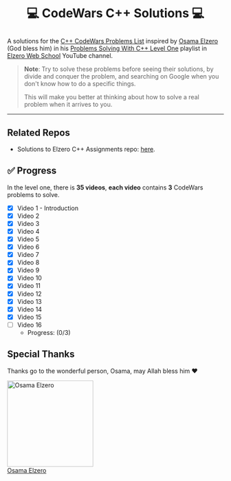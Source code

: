 # <p align="center"> 💻 CodeWars C++ Solutions 💻 </p>

<!-- ![Elzero Web School C++ Assignments Banner](https://github.com/iTzVoko/elzero-cpp-assignments/assets/70109144/1f22f63f-995b-491d-868d-89d415717dbb) -->

A solutions for the [C++ CodeWars Problems List](https://elzero.org/problems-solving-level-one/) inspired by [Osama Elzero](https://www.facebook.com/OsElzero/) (God bless him) in his [Problems Solving With C++ Level One](https://www.youtube.com/playlist?list=PLDoPjvoNmBAyX4CCOP--TR36SfD5g7gru) playlist in [Elzero Web School](https://www.youtube.com/@ElzeroWebSchool) YouTube channel.

> **Note**:
> Try to solve these problems before seeing their solutions, by divide and conquer the problem, and searching on Google when you don't know how to do a specific things.
>
> This will make you better at thinking about how to solve a real problem when it arrives to you.

---

## Related Repos

- Solutions to Elzero C++ Assignments repo: [here](https://github.com/iTzVoko/elzero-cpp-assignments).

## ✅ Progress

In the level one, there is **35 videos**, **each video** contains **3** CodeWars problems to solve.

- [x] Video 1 - Introduction
- [x] Video 2
- [x] Video 3
- [x] Video 4
- [x] Video 5
- [x] Video 6
- [x] Video 7
- [x] Video 8
- [x] Video 9
- [x] Video 10
- [x] Video 11
- [x] Video 12
- [x] Video 13
- [x] Video 14
- [x] Video 15
- [ ] Video 16
  - Progress: (0/3)

## Special Thanks

Thanks go to the wonderful person, Osama, may Allah bless him ❤️

<a href="https://github.com/OsamaElzero">
  <img src="https://avatars.githubusercontent.com/u/3822745?v=4" alt="Osama Elzero" width="200px">
  <br>
  Osama Elzero
</a>
